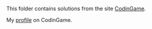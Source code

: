 This folder contains solutions from the site [CodinGame](https://www.codingame.com/).  

My [profile](https://www.codingame.com/profile/b49a1f037ea772659f174edb51ce768e6226416) on CodinGame.
